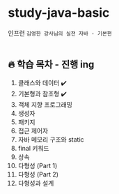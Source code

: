 # study-java-basic
인프런 `김영한 강사님의 실전 자바 - 기본편`
<br><br>

## 🔥 학습 목차 - 진행 ing
1. 클래스와 데이터 ✔️
2. 기본형과 참조형 ✔️
3. 객체 지향 프로그래밍
4. 생성자
5. 패키지
6. 접근 제어자
7. 자바 메모리 구조와 static
8. final 키워드
9. 상속
10. 다형성 (Part 1)
11. 다형성 (Part 2)
12. 다형성과 설계
